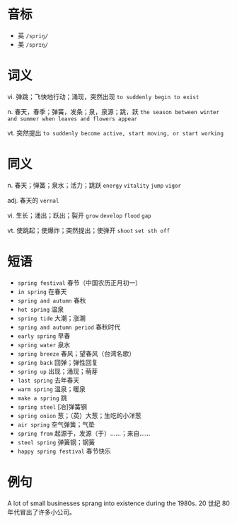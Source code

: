 # 音标

- 英 `/spriŋ/`
- 美 `/sprɪŋ/`

# 词义

vi. 弹跳；飞快地行动；涌现，突然出现
`to suddenly begin to exist`

n. 春天，春季；弹簧，发条；泉，泉源；跳，跃
`the season between winter and summer when leaves and flowers appear`

vt. 突然提出
`to suddenly become active, start moving, or start working`

# 同义

n. 春天；弹簧；泉水；活力；跳跃
`energy` `vitality` `jump` `vigor`

adj. 春天的
`vernal`

vi. 生长；涌出；跃出；裂开
`grow` `develop` `flood` `gap`

vt. 使跳起；使爆炸；突然提出；使弹开
`shoot` `set sth off`

# 短语

- `spring festival` 春节（中国农历正月初一）
- `in spring` 在春天
- `spring and autumn` 春秋
- `hot spring` 温泉
- `spring tide` 大潮；涨潮
- `spring and autumn period` 春秋时代
- `early spring` 早春
- `spring water` 泉水
- `spring breeze` 春风；望春风（台湾名歌）
- `spring back` 回弹；弹性回复
- `spring up` 出现；涌现；萌芽
- `last spring` 去年春天
- `warm spring` 温泉；暖泉
- `make a spring` 跳
- `spring steel` [冶]弹簧钢
- `spring onion` 葱；（英）大葱；生吃的小洋葱
- `air spring` 空气弹簧；气垫
- `spring from` 起源于，发源（于）……；来自……
- `steel spring` 弹簧钢；钢簧
- `happy spring festival` 春节快乐

# 例句

A lot of small businesses sprang into existence during the 1980s.
20 世纪 80 年代冒出了许多小公司。


